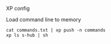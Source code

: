XP config

Load command line to memory

```
cat commands.txt | xp push -n commands
xp ls s-hub | sh
```

